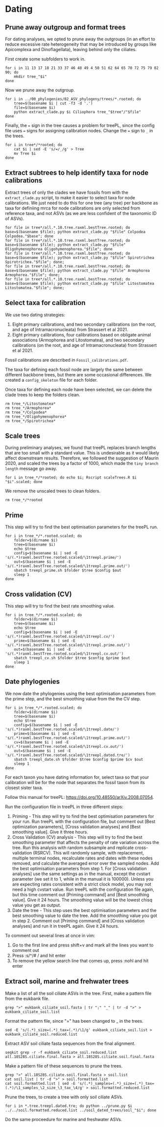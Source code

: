 # Dating

## Prune away outgroup and format trees
For dating analyses, we opted to prune away the outgroups (in an effort to reduce excessive rate heterogeneity that may be introduced by groups like Apicomplexa and Dinoflagellata), leaving behind only the ciliates. 

First create some subfolders to work in.

```
for i in 11 13 17 18 21 33 37 46 48 49 4 50 51 62 64 65 70 72 75 79 82 90; do 
    mkdir tree_"$i"
done
```

Now we prune away the outgroup.
```
for i in ../00_phylogenies/02_ASV_phylogeny/trees/*.rooted; do 
    tree=$(basename $i | cut -f3 -d '.')
    file=$(basename $i)
    python extract_clade.py $i Ciliophora tree_"$tree"/"$file" 
done
```

Finally, the `=` sign in the tree causes a problem for treePL, since the config file uses `=` signs for assigning calibration nodes. Change the `=` sign to `_` in the trees.

```
for i in tree*/*rooted; do 
    cat $i | sed -E 's/=/_/g' > Tree
    mv Tree $i
done
```

## Extract subtrees to help identify taxa for node calibrations

Extract trees of only the clades we have fossils from with the `extract_clade.py` script, to make it easier to select taxa for node calibrations. We just need to do this for one tree (any tree) per backbone as taxa for definiing mrca for node calibrations are only selected from reference taxa, and not ASVs (as we are less confident of the taxonomic ID of ASVs). 

```
for file in tree*/all.*.10.tree.raxml.bestTree.rooted; do base=$(basename $file); python extract_clade.py "$file" Colpodea Colpodea."$base"; done
for file in tree*/all.*.10.tree.raxml.bestTree.rooted; do base=$(basename $file); python extract_clade.py "$file" Oligohymenophorea Oligohymenophorea."$file"; done
for file in tree*/all.*.10.tree.raxml.bestTree.rooted; do base=$(basename $file); python extract_clade.py "$file" Spirotrichea Spirotrichea."$file"; done;
for file in tree*/all.*.10.tree.raxml.bestTree.rooted; do base=$(basename $file); python extract_clade.py "$file" Armophorea Armophorea."$file"; done;
for file in tree*/all.*.10.tree.raxml.bestTree.rooted; do base=$(basename $file); python extract_clade.py "$file" Litostomatea Litostomatea."$file"; done;
```

## Select taxa for calibration

We use two dating strategies:

1. Eight primary calibrations, and two secondary calibrations (on the root, and age of Intramacronucleata) from Strassert et al 2021.  
2. Eight primary calibrations, four calibrations based on obligate animal associations (Armophorea and Litostomatea), and two secondary calibrations (on the root, and age of Intramacronucleata) from Strassert et al 2021.  

Fossil calibrations are described in `Fossil_calibrations.pdf`.

The taxa for defining each fossil node are largely the same between different backbone trees, but there are some occasional differences. We created a `config_skeleton` file for each folder. 

Once taxa for defining each node have been selected, we can delete the clade trees to keep the folders clean. 

```
rm tree_*/Litostomatea*
rm tree_*/Armophorea*
rm tree_*/Colpodea*
rm tree_*/Oligohymenophorea*
rm tree_*/Spirotrichea*
```
 
## Scale trees

During preliminary analyses, we found that treePL replaces branch lengths that are too small with a standard value. This is undesirable as it would likely affect downstream results. Therefore, we followed the suggestion of Maurin 2020, and scaled the trees by a factor of 1000, which made the `tiny branch length` message go away. 

```
for i in tree_*/*rooted; do echo $i; Rscript scaleTrees.R $i "$i".scaled; done
```

We remove the unscaled trees to clean folders.

```
rm tree_*/*rooted
```
  
## Prime
This step will try to find the best optimisation parameters for the treePL run.

```
for i in tree_*/*.rooted.scaled; do 
    folder=$(dirname $i) 
    tree=$(basename $i) 
    echo $tree 
    config=$(basename $i | sed -E 's/(.*)raxml.bestTree.rooted.scaled/\1treepl.prime/') 
    out=$(basename $i | sed -E 's/(.*)raxml.bestTree.rooted.scaled/\1treepl.prime.out/') 
    sbatch treepl_prime.sh $folder $tree $config $out
    sleep 1 
done
```

## Cross validation (CV)
This step will try to find the best rate smoothing value.

```
for i in tree_*/*.rooted.scaled; do 
    folder=$(dirname $i) 
    tree=$(basename $i) 
    echo $tree 
    config=$(basename $i | sed -E 's/(.*)raxml.bestTree.rooted.scaled/\1treepl.cv/') 
    prime=$(basename $i | sed -E 's/(.*)raxml.bestTree.rooted.scaled/\1treepl.prime.out/') 
    out=$(basename $i | sed -E 's/(.*)raxml.bestTree.rooted.scaled/\1treepl.cv.out/') 
    sbatch treepl_cv.sh $folder $tree $config $prime $out 
    sleep 1 
done
```

## Date phylogenies
We now date the phylogenies using the best optimisation parameters from the prime step, and the best smoothing value from the the CV step. 

```
for i in tree_*/*.rooted.scaled; do
    folder=$(dirname $i)
    tree=$(basename $i)
    echo $tree
    config=$(basename $i | sed -E 's/(.*)raxml.bestTree.rooted.scaled/\1treepl.date/')
    prime=$(basename $i | sed -E 's/(.*)raxml.bestTree.rooted.scaled/\1treepl.prime.out/')
    cv=$(basename $i | sed -E 's/(.*)raxml.bestTree.rooted.scaled/\1treepl.cv.out/')
    out=$(basename $i | sed -E 's/(.*)raxml.bestTree.rooted.scaled/\1treepl.dated.tre/')
    sbatch treepl_date.sh $folder $tree $config $prime $cv $out
    sleep 1
done 
```
 

For each taxon you have dating information for, select taxa so that your calibration will be for the node that separates the fossil taxon from its closest sister taxa. 


Follow this manual for treePL: https://doi.org/10.48550/arXiv.2008.07054.

Run the configuration file in treePL in three different steps:
1. Priming - This step will try to find the best optimisation parameters for your run. Run treePL with the configuration file, but comment out [Best optimization parameters], [Cross validation analyses] and [Best smoothing value]. Give it three hours.
2. Cross Validation (CV) analysis - This step will try to find the best smoothing parameter that affects the penalty of rate variation across the tree. Run this analysis with random subsample and replicate cross-validation (RSRCV). This will randomly sample, with replacement, multiple terminal nodes, recalculate rates and dates with these nodes removed, and calculate the averaged error over the sampled nodes. Add the best optimisation parameters from step 1. For [Cross validation analyses] use the same settings as in the manual, except the cvstart parameter (we set it to 1, while in the manual it is 100000). Unless you are expecting rates consistent with a strict clock model, you may not need a high cvstart value. Run treePL with the configuration file again, but this time comment out [Priming command] and [Best smoothing value]. Give it 24 hours. The smoothing value will be the lowest chisq value you get as output. 
3. Date the tree - This step uses the best optimisation parameters and the best smoothing value to date the tree. Add the smoothing value you got in step 2. Comment out [Priming command] and [Cross validation analyses] and run it in treePL again. Give it 24 hours.

To comment out several lines at once in vim: 
1. Go to the first line and press shift+v and mark all the lines you want to comment out
2. Press :s/^/# / and hit enter
3. To remove the yellow search line that comes up, press :nohl and hit enter

## Extract soil, marine and frehwater trees

Make a list of all the soil ciliate ASVs in the tree. First, make a pattern file from the eukbank file. 

```
grep ">" eukbank_ciliate_soil.fasta | tr ";" "_" | tr -d ">" > eukbank_ciliate_soil.list
```

Format the pattern file, since "=" has been changed to _ in the trees. 

```
sed -E 's/(.*)_size=(.*)_tax=(.*)/\1/g' eukbank_ciliate_soil.list > eukbank_ciliate_soil.reduced.list
```

Extract ASV soil ciliate fasta sequences from the final alignment. 

```
seqkit grep -r -f eukbank_ciliate_soil.reduced.list all.18S28S.ciliate.final.fasta > all.18S28S.ciliate.soil.final.fasta
```

Make a pattern file of these sequences to prune the trees. 
```
grep ">" all.18S28S.ciliate.soil.final.fasta > soil.list
cat soil.list | tr -d ">" > soil.formatted.list
cat soil.formatted.list | sed -E 's/(.*)_samples=(.*)_size=(.*)_tax=(.*)/\1_samples_\2_size_\3_tax_\4/g' > soil.formatted.reduced.list
```

Prune the trees, to create a tree with only soil ciliate ASVs. 
```
for i in *.tree.treepl.dated.tre; do python ../prune.py $i ../../soil.formatted.reduced.list ../soil_dated_trees/soil_"$i"; done
```
Do the same proceedure for marine and freshwater ASVs.


